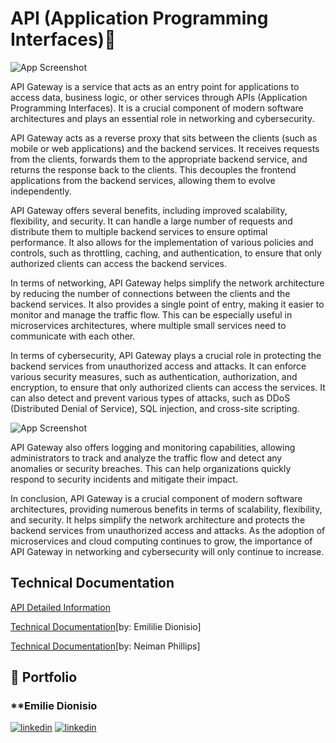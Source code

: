 
# API (Application Programming Interfaces)👋

![App Screenshot](https://drive.google.com/uc?export=view&id=1rxzGhW6orP_iGggyOpTBK9i-MatpVLuA)

API Gateway is a service that acts as an entry point for applications to access data, business logic, or other services through APIs (Application Programming Interfaces). It is a crucial component of modern software architectures and plays an essential role in networking and cybersecurity.

API Gateway acts as a reverse proxy that sits between the clients (such as mobile or web applications) and the backend services. It receives requests from the clients, forwards them to the appropriate backend service, and returns the response back to the clients. This decouples the frontend applications from the backend services, allowing them to evolve independently.

API Gateway offers several benefits, including improved scalability, flexibility, and security. It can handle a large number of requests and distribute them to multiple backend services to ensure optimal performance. It also allows for the implementation of various policies and controls, such as throttling, caching, and authentication, to ensure that only authorized clients can access the backend services.

In terms of networking, API Gateway helps simplify the network architecture by reducing the number of connections between the clients and the backend services. It also provides a single point of entry, making it easier to monitor and manage the traffic flow. This can be especially useful in microservices architectures, where multiple small services need to communicate with each other.

In terms of cybersecurity, API Gateway plays a crucial role in protecting the backend services from unauthorized access and attacks. It can enforce various security measures, such as authentication, authorization, and encryption, to ensure that only authorized clients can access the services. It can also detect and prevent various types of attacks, such as DDoS (Distributed Denial of Service), SQL injection, and cross-site scripting.


![App Screenshot](https://drive.google.com/uc?export=view&id=1SAbg1PGvZZ4W6wH_y1O03DEyGs0LBamX)

API Gateway also offers logging and monitoring capabilities, allowing administrators to track and analyze the traffic flow and detect any anomalies or security breaches. This can help organizations quickly respond to security incidents and mitigate their impact.

In conclusion, API Gateway is a crucial component of modern software architectures, providing numerous benefits in terms of scalability, flexibility, and security. It helps simplify the network architecture and protects the backend services from unauthorized access and attacks. As the adoption of microservices and cloud computing continues to grow, the importance of API Gateway in networking and cybersecurity will only continue to increase.



## Technical Documentation

[API Detailed Information](https://docs.google.com/document/d/1MQ03Is9H1w1KyiAEDCob0WV6TeXHTgwqo7NMqEljQJc/edit?usp=share_link)

[Technical Documentation](https://docs.google.com/document/d/1YA5fSLGdHHZcd9IHpXuNLxLMBFTlqUXmJwzYcVVQ9xE/edit?usp=share_link)[by: Emililie Dionisio]

[Technical Documentation](https://docs.google.com/document/d/1Nq6TrYQq8HVG1frYjyoTmuyEBSgA3XuCvOMCvMEv88c/edit?usp=share_link)[by: Neiman Phillips]


## 🔗 Portfolio
### **Emilie Dionisio
[![linkedin](https://img.shields.io/badge/linkedin-0A66C2?style=for-the-badge&logo=linkedin&logoColor=white)](https://www.linkedin.com/in/emdionisio/)
[![linkedin](https://img.shields.io/badge/linkedin-0A66C2?style=for-the-badge&logo=linkedin&logoColor=white)](https://www.linkedin.com/in/emdionisio/)

